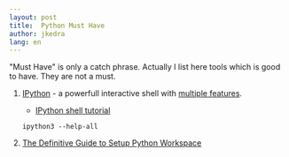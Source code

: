 ```yaml
---
layout: post
title:  Python Must Have
author: jkedra
lang: en
---
```


"Must Have" is only a catch phrase. Actually I list here tools
which is good to have. They are not a must.

1. [IPython](http://ipython.org) - a powerfull interactive shell with
    [multiple features][ip-shell-feat].
    * [IPython shell tutorial][ip-tut]

    `ipython3 --help-all`

2. [The Definitive Guide to Setup Python Workspace][pyworksp]


[ip-tut]: http://ipython.readthedocs.io/en/stable/interactive/tutorial.html
[ip-shell-feat]: http://ipython.readthedocs.io/en/stable/overview.html#enhanced-interactive-python-shell
[pyworksp]: https://medium.com/@henriquebastos/the-definitive-guide-to-setup-my-python-workspace-628d68552e14#.ausr8k4o3

